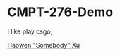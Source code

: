 # CMPT-276-Demo

I like play csgo;

[Haowen "Somebody" Xu](https://img-cdn.hltv.org/gallerypicture/cji-oMiT2ml3At3lHfNbts.jpg?auto=compress&fm=avif&ixlib=java-2.1.0&m=%2Fm.png&mw=160&mx=30&my=710&q=75&w=1200&s=b61220563cd5d44c7ab76e376f742da3)